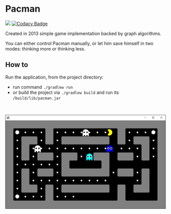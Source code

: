 <h1>Pacman</h1>

[![](https://tokei.rs/b1/github/aleksey-lukyanets/pacman)](https://github.com/aleksey-lukyanets/pacman)
[![Codacy Badge](https://api.codacy.com/project/badge/Grade/e7e222fa937e42729d408cf2295ca28b)](https://www.codacy.com/manual/aleksey-lukyanets/pacman?utm_source=github.com&amp;utm_medium=referral&amp;utm_content=aleksey-lukyanets/pacman&amp;utm_campaign=Badge_Grade)

<p>Created in 2013 simple game implementation backed by graph algorithms.</p>

<p>You can either control Pacman manually, or let him save himself in two modes: thinking more or thinking less.</p>

<h2>How to</h2>

<p>Run the application, from the project directory:</p>
<ul>
<li>run command <code>./gradlew run</code></li>
<li>or build the project via <code>./gradlew build</code> and run its <code>/build/lib/pacman.jar</code></li>
</ul>

<br/>

<p align="center">
    <img src="pacman.png" />
</p>
